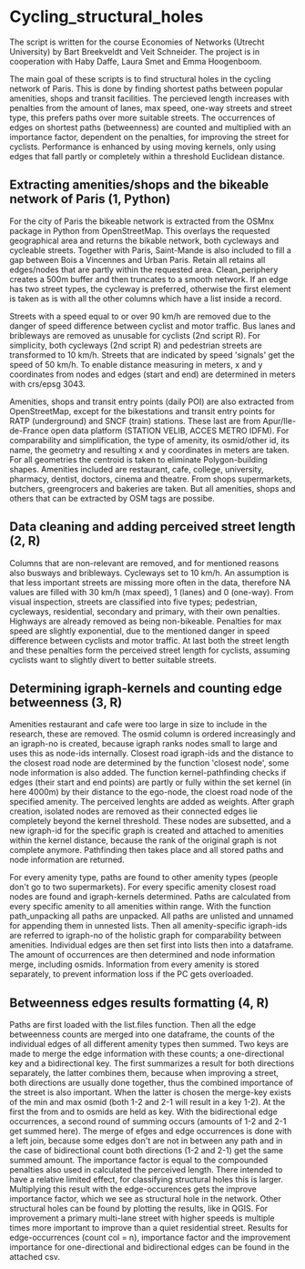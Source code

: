 # Cycling_structural_holes

The script is written for the course Economies of Networks (Utrecht University) by Bart Breekveldt and Veit Schneider. The project is in cooperation with Haby Daffe, Laura Smet and Emma Hoogenboom.

The main goal of these scripts is to find structural holes in the cycling network of Paris. This is done by finding shortest paths between popular amenities, shops and transit facilities. The percieved length increases with penalties from the amount of lanes, max speed, one-way streets and street type, this prefers paths over more suitable streets. The occurrences of edges on shortest paths (betweenness) are counted and multiplied with an importance factor, dependent on the penalties, for improving the street for cyclists. Performance is enhanced by using moving kernels, only using edges that fall partly or completely within a threshold Euclidean distance.

## Extracting amenities/shops and the bikeable network of Paris (1, Python)

For the city of Paris the bikeable network is extracted from the OSMnx package in Python from OpenStreetMap. This overlays the requested geographical area and returns the bikable network, both cycleways and cycleable streets. Together with Paris, Saint-Mande is also included to fill a gap between Bois a Vincennes and Urban Paris. Retain all retains all edges/nodes that are partly within the requested area. Clean_periphery creates a 500m buffer and then truncates to a smooth network. If an edge has two street types, the cycleway is preferred, otherwise the first element is taken as is with all the other columns which have a list inside a record.

Streets with a speed equal to or over 90 km/h are removed due to the danger of speed difference between cyclist and motor traffic. Bus lanes and bribleways are removed as unusable for cyclists (2nd script R). For simplicity, both cycleways (2nd script R) and pedestrian streets are transformed to 10 km/h. Streets that are indicated by speed 'signals' get the speed of 50 km/h. To enable distance measuring in meters, x and y coordinates from nodes and edges (start and end) are determined in meters with crs/epsg 3043. 

Amenities, shops and transit entry points (daily POI) are also extracted from OpenStreetMap, except for the bikestations and transit entry points for RATP (underground) and SNCF (train) stations. These last are from Apur/Ile-de-France open data platform (STATION VELIB,  ACCES METRO IDFM). For comparability and simplification, the type of amenity, its osmid/other id, its name, the geometry and resulting x and y coordinates in meters are taken. For all geometries the centroid is taken to eliminate Polygon-building shapes. Amenities included are restaurant, cafe, college, university, pharmacy, dentist, doctors, cinema and theatre. From shops supermarkets, butchers, greengrocers and bakeries are taken. But all amenities, shops and others that can be extracted by OSM tags are possibe.

## Data cleaning and adding perceived street length (2, R)
Columns that are non-relevant are removed, and for mentioned reasons also busways and bribleways. Cycleways set to 10 km/h. An assumption is that less important streets are missing more often in the data, therefore NA values are filled with 30 km/h (max speed), 1 (lanes) and 0 (one-way). From visual inspection, streets are classified into five types; pedestrian, cycleways, residential, secondary and primary, with their own penalties. Highways are already removed as being non-bikeable. Penalties for max speed are slightly exponential, due to the mentioned danger in speed difference between cyclists and motor traffic. At last both the street length and these penalties form the perceived street length for cyclists, assuming cyclists want to slightly divert to better suitable streets.

## Determining igraph-kernels and counting edge betweenness (3, R)
Amenities restaurant and cafe were too large in size to include in the research, these are removed. The osmid column is ordered increasingly and an igraph-no is created, because igraph ranks nodes small to large and uses this as node-ids internally. Closest road igraph-ids and the distance to the closest road node are determined by the function 'closest node', some node information is also added. The function kernel-pathfinding checks if edges (their start and end points) are partly or fully within the set kernel (in here 4000m) by their distance to the ego-node, the cloest road node of the specified amenity. The perceived lenghts are added as weights. After graph creation, isolated nodes are removed as their connected edges lie completely beyond the kernel threshold. These nodes are subsetted, and a new igraph-id for the specific graph is created and attached to amenities within the kernel distance, because the rank of the original graph is not complete anymore. Pathfinding then takes place and all stored paths and node information are returned.

For every amenity type, paths are found to other amenity types (people don't go to two supermarkets). For every specific amenity closest road nodes are found and igraph-kernels determined. Paths are calculated from every specific amenity to all amenities within range. With the function path_unpacking all paths are unpacked. All paths are unlisted and unnamed for appending them in unnested lists. Then all amenity-specific igraph-ids are referred to igraph-no of the holistic graph for comparability between amenities. Individual edges are then set first into lists then into a dataframe. The amount of occurrences are then determined and node information merge, including osmids. Information from every amenity is stored separately, to prevent information loss if the PC gets overloaded.

## Betweenness edges results formatting (4, R)
Paths are first loaded with the list.files function. Then all the edge betweenness counts are merged into one dataframe, the counts of the individual edges of all different amenity types then summed. Two keys are made to merge the edge information with these counts; a one-directional key and a bidirectional key. The first summarizes a result for both directions separately, the latter combines them, because when improving a street, both directions are usually done together, thus the combined importance of the street is also important. When the latter is chosen the merge-key exists of the min and max osmid (both 1-2 and 2-1 will result in a key 1-2). At the first the from and to osmids are held as key. With the bidirectional edge occurrences, a second round of summing occurs (amounts of 1-2 and 2-1 get summed here). The merge of efges and edge occurrences is done with a left join, because some edges don't are not in between any path and in the case of bidirectional count both directions (1-2 and 2-1) get the same summed amount. The importance factor is equal to the compounded penalties also used in calculated the perceived length. There intended to have a relative limited effect, for classifying structural holes this is larger. Multiplying this result with the edge-occurences gets the improve importance factor, which we see as structural hole in the network. Other structural holes can be found by plotting the results, like in QGIS. For improvement a primary multi-lane street with higher speeds is multiple times more important to improve than a quiet residential street. Results for edge-occurrences (count col = n), importance factor and the improvement importance for one-directional and bidirectional edges can be found in the attached csv.





